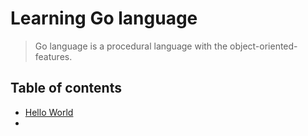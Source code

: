 # Learning Go language
> Go language is a procedural language with the object-oriented-features.
## Table of contents
* [Hello World](1.Hello/hello.go)
*  